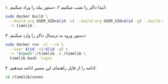 ۱. ابتدا داکر را نصب میکنیم
۲. دستور بیلد را وراد میکنیم:
```sh
sudo docker build \
  --build-arg USER_UID=$(id -u) --build-arg USER_GID=$(id -g) --build-arg USERNAME=$(whoami) \
  -t timelib .
```

۳. دستور ورود به ترمینال داکر را وارد میکنیم:
```sh
sudo docker run -it --rm \
  --user $(id -u):$(id -g) \
  -v "$(pwd)":/timelib -w /timelib \
  timelib bash -login

```

۴. ادامه را از فایل راهنمای این مسیر ادامه میدهیم:
```sh
cd /timelib/zones
```

